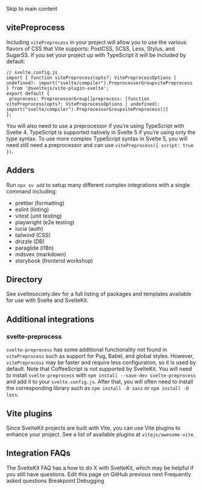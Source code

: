 Skip to main content
## vitePreprocess
Including `vitePreprocess` in your project will allow you to use the various flavors of CSS that Vite supports: PostCSS, SCSS, Less, Stylus, and SugarSS. If you set your project up with TypeScript it will be included by default:
```
// svelte.config.js
import { function vitePreprocess(opts?: VitePreprocessOptions | undefined): import("svelte/compiler").PreprocessorGroupvitePreprocess } from '@sveltejs/vite-plugin-svelte';
export default {
 preprocess: PreprocessorGroup[]preprocess: [function vitePreprocess(opts?: VitePreprocessOptions | undefined): import("svelte/compiler").PreprocessorGroupvitePreprocess()]
};
```

You will also need to use a preprocessor if you’re using TypeScript with Svelte 4. TypeScript is supported natively in Svelte 5 if you’re using only the type syntax. To use more complex TypeScript syntax in Svelte 5, you will need still need a preprocessor and can use `vitePreprocess({ script: true })`.
## Adders
Run `npx sv add` to setup many different complex integrations with a single command including:
  * prettier (formatting)
  * eslint (linting)
  * vitest (unit testing)
  * playwright (e2e testing)
  * lucia (auth)
  * tailwind (CSS)
  * drizzle (DB)
  * paraglide (i18n)
  * mdsvex (markdown)
  * storybook (frontend workshop)


## Directory
See sveltesociety.dev for a full listing of packages and templates available for use with Svelte and SvelteKit.
## Additional integrations
### svelte-preprocess
`svelte-preprocess` has some additional functionality not found in `vitePreprocess` such as support for Pug, Babel, and global styles. However, `vitePreprocess` may be faster and require less configuration, so it is used by default. Note that CoffeeScript is not supported by SvelteKit.
You will need to install `svelte-preprocess` with `npm install --save-dev svelte-preprocess` and add it to your `svelte.config.js`. After that, you will often need to install the corresponding library such as `npm install -D sass` or `npm install -D less`.
## Vite plugins
Since SvelteKit projects are built with Vite, you can use Vite plugins to enhance your project. See a list of available plugins at `vitejs/awesome-vite`.
## Integration FAQs
The SvelteKit FAQ has a how to do X with SvelteKit, which may be helpful if you still have questions.
Edit this page on GitHub
previous next
Frequently asked questions Breakpoint Debugging
